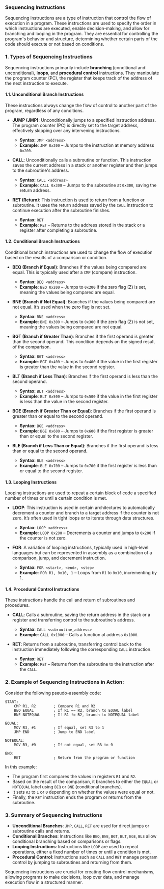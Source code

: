 ### **Sequencing Instructions**

Sequencing instructions are a type of instruction that control the flow of execution in a program. These instructions are used to specify the order in which instructions are executed, enable decision-making, and allow for branching and looping in the program. They are essential for controlling the program's behavior and structure, determining whether certain parts of the code should execute or not based on conditions.

### **1. Types of Sequencing Instructions**

Sequencing instructions primarily include **branching** (conditional and unconditional), **loops**, and **procedural control** instructions. They manipulate the program counter (PC), the register that keeps track of the address of the next instruction to execute.

#### **1.1. Unconditional Branch Instructions**

These instructions always change the flow of control to another part of the program, regardless of any conditions.

- **JUMP (JMP)**: Unconditionally jumps to a specified instruction address. The program counter (PC) is directly set to the target address, effectively skipping over any intervening instructions.
    
    - **Syntax**: `JMP <address>`
    - **Example**: `JMP 0x200` – Jumps to the instruction at memory address `0x200`.
- **CALL**: Unconditionally calls a subroutine or function. This instruction saves the current address in a stack or another register and then jumps to the subroutine's address.
    
    - **Syntax**: `CALL <address>`
    - **Example**: `CALL 0x300` – Jumps to the subroutine at `0x300`, saving the return address.
- **RET (Return)**: This instruction is used to return from a function or subroutine. It uses the return address saved by the `CALL` instruction to continue execution after the subroutine finishes.
    
    - **Syntax**: `RET`
    - **Example**: `RET` – Returns to the address stored in the stack or a register after completing a subroutine.

#### **1.2. Conditional Branch Instructions**

Conditional branch instructions are used to change the flow of execution based on the results of a comparison or condition.

- **BEQ (Branch if Equal)**: Branches if the values being compared are equal. This is typically used after a `CMP` (compare) instruction.
    
    - **Syntax**: `BEQ <address>`
    - **Example**: `BEQ 0x200` – Jumps to `0x200` if the zero flag (Z) is set, meaning the values being compared are equal.
- **BNE (Branch if Not Equal)**: Branches if the values being compared are not equal. It’s used when the zero flag is not set.
    
    - **Syntax**: `BNE <address>`
    - **Example**: `BNE 0x300` – Jumps to `0x300` if the zero flag (Z) is not set, meaning the values being compared are not equal.
- **BGT (Branch if Greater Than)**: Branches if the first operand is greater than the second operand. This condition depends on the signed result of the comparison.
    
    - **Syntax**: `BGT <address>`
    - **Example**: `BGT 0x400` – Jumps to `0x400` if the value in the first register is greater than the value in the second register.
- **BLT (Branch if Less Than)**: Branches if the first operand is less than the second operand.
    
    - **Syntax**: `BLT <address>`
    - **Example**: `BLT 0x500` – Jumps to `0x500` if the value in the first register is less than the value in the second register.
- **BGE (Branch if Greater Than or Equal)**: Branches if the first operand is greater than or equal to the second operand.
    
    - **Syntax**: `BGE <address>`
    - **Example**: `BGE 0x600` – Jumps to `0x600` if the first register is greater than or equal to the second register.
- **BLE (Branch if Less Than or Equal)**: Branches if the first operand is less than or equal to the second operand.
    
    - **Syntax**: `BLE <address>`
    - **Example**: `BLE 0x700` – Jumps to `0x700` if the first register is less than or equal to the second register.

#### **1.3. Looping Instructions**

Looping instructions are used to repeat a certain block of code a specified number of times or until a certain condition is met.

- **LOOP**: This instruction is used in certain architectures to automatically decrement a counter and branch to a target address if the counter is not zero. It’s often used in tight loops or to iterate through data structures.
    
    - **Syntax**: `LOOP <address>`
    - **Example**: `LOOP 0x200` – Decrements a counter and jumps to `0x200` if the counter is not zero.
- **FOR**: A variation of looping instructions, typically used in high-level languages but can be represented in assembly as a combination of a comparison, jump, and decrement instruction.
    
    - **Syntax**: `FOR <start>, <end>, <step>`
    - **Example**: `FOR R1, 0x10, 1` – Loops from `R1` to `0x10`, incrementing by 1.

#### **1.4. Procedural Control Instructions**

These instructions handle the call and return of subroutines and procedures.

- **CALL**: Calls a subroutine, saving the return address in the stack or a register and transferring control to the subroutine's address.
    
    - **Syntax**: `CALL <subroutine_address>`
    - **Example**: `CALL 0x1000` – Calls a function at address `0x1000`.
- **RET**: Returns from a subroutine, transferring control back to the instruction immediately following the corresponding `CALL` instruction.
    
    - **Syntax**: `RET`
    - **Example**: `RET` – Returns from the subroutine to the instruction after the `CALL`.

### **2. Example of Sequencing Instructions in Action:**

Consider the following pseudo-assembly code:

```assembly
START:
    CMP R1, R2        ; Compare R1 and R2
    BEQ EQUAL         ; If R1 == R2, branch to EQUAL label
    BNE NOTEQUAL      ; If R1 != R2, branch to NOTEQUAL label

EQUAL:
    MOV R3, #1        ; If equal, set R3 to 1
    JMP END           ; Jump to END label

NOTEQUAL:
    MOV R3, #0        ; If not equal, set R3 to 0

END:
    RET               ; Return from the program or function
```

In this example:

- The program first compares the values in registers `R1` and `R2`.
- Based on the result of the comparison, it branches to either the `EQUAL` or `NOTEQUAL` label using `BEQ` or `BNE` (conditional branches).
- It sets `R3` to `1` or `0` depending on whether the values were equal or not.
- Finally, the `RET` instruction ends the program or returns from the subroutine.

### **3. Summary of Sequencing Instructions**

- **Unconditional Branches**: `JMP`, `CALL`, `RET` are used for direct jumps or subroutine calls and returns.
- **Conditional Branches**: Instructions like `BEQ`, `BNE`, `BGT`, `BLT`, `BGE`, `BLE` allow conditional branching based on comparisons or flags.
- **Looping Instructions**: Instructions like `LOOP` are used to repeat operations, either a fixed number of times or until a condition is met.
- **Procedural Control**: Instructions such as `CALL` and `RET` manage program control by jumping to subroutines and returning from them.

Sequencing instructions are crucial for creating flow control mechanisms, allowing programs to make decisions, loop over data, and manage execution flow in a structured manner.